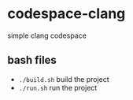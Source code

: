 # codespace-clang

simple clang codespace

## bash files

- `./build.sh` build the project
- `./run.sh` run the project